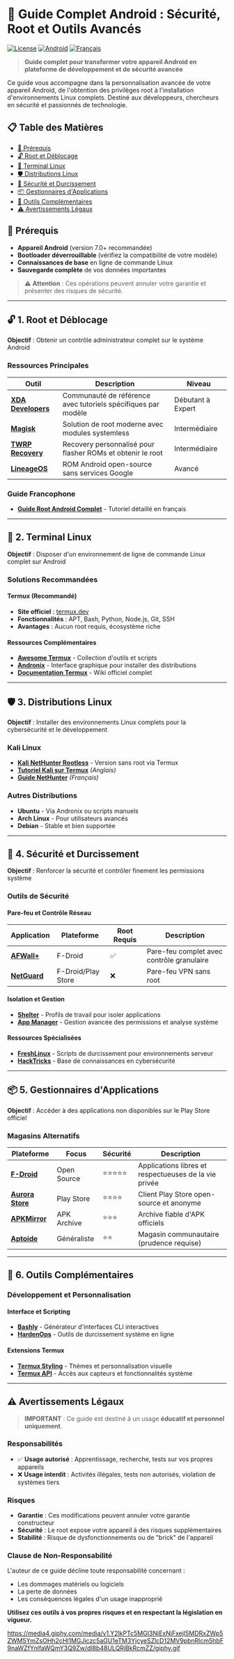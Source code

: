 # 📱 Guide Complet Android : Sécurité, Root et Outils Avancés

[![License](https://img.shields.io/badge/License-MIT-blue.svg)](LICENSE)
[![Android](https://img.shields.io/badge/Platform-Android-green.svg)](https://android.com)
[![Français](https://img.shields.io/badge/Langue-Français-blue.svg)](README.md)

> **Guide complet pour transformer votre appareil Android en plateforme de développement et de sécurité avancée**

Ce guide vous accompagne dans la personnalisation avancée de votre appareil Android, de l'obtention des privilèges root à l'installation d'environnements Linux complets. Destiné aux développeurs, chercheurs en sécurité et passionnés de technologie.

## 📋 Table des Matières

- [🔧 Prérequis](#-prérequis)
- [🔓 Root et Déblocage](#-1-root-et-déblocage)
- [🐧 Terminal Linux](#-2-terminal-linux)
- [🛡️ Distributions Linux](#-3-distributions-linux)
- [🔐 Sécurité et Durcissement](#-4-sécurité-et-durcissement)
- [📦 Gestionnaires d'Applications](#-5-gestionnaires-dapplications)
- [🧰 Outils Complémentaires](#-6-outils-complémentaires)
- [⚠️ Avertissements Légaux](#️-avertissements-légaux)

## 🔧 Prérequis

- **Appareil Android** (version 7.0+ recommandée)
- **Bootloader déverrouillable** (vérifiez la compatibilité de votre modèle)
- **Connaissances de base** en ligne de commande Linux
- **Sauvegarde complète** de vos données importantes

> ⚠️ **Attention** : Ces opérations peuvent annuler votre garantie et présenter des risques de sécurité.

---

## 🔓 1. Root et Déblocage

**Objectif** : Obtenir un contrôle administrateur complet sur le système Android

### Ressources Principales

| Outil | Description | Niveau |
|-------|-------------|---------|
| [**XDA Developers**](https://forum.xda-developers.com/) | Communauté de référence avec tutoriels spécifiques par modèle | Débutant à Expert |
| [**Magisk**](https://github.com/topjohnwu/Magisk) | Solution de root moderne avec modules systemless | Intermédiaire |
| [**TWRP Recovery**](https://twrp.me/) | Recovery personnalisé pour flasher ROMs et obtenir le root | Intermédiaire |
| [**LineageOS**](https://lineageos.org/) | ROM Android open-source sans services Google | Avancé |

### Guide Francophone
- [**Guide Root Android Complet**](https://www.frandroid.com/comment-faire/tutoriaux/121317_rooter-son-telephone-android) - Tutoriel détaillé en français

---

## 🐧 2. Terminal Linux

**Objectif** : Disposer d'un environnement de ligne de commande Linux complet sur Android

### Solutions Recommandées

#### Termux (Recommandé)
- **Site officiel** : [termux.dev](https://termux.dev/en/)
- **Fonctionnalités** : APT, Bash, Python, Node.js, Git, SSH
- **Avantages** : Aucun root requis, écosystème riche

#### Ressources Complémentaires
- [**Awesome Termux**](https://github.com/termux/awesome-termux) - Collection d'outils et scripts
- [**Andronix**](https://andronix.app/) - Interface graphique pour installer des distributions
- [**Documentation Termux**](https://wiki.termux.com/wiki/Main_Page) - Wiki officiel complet

---

## 🛡️ 3. Distributions Linux

**Objectif** : Installer des environnements Linux complets pour la cybersécurité et le développement

### Kali Linux
- [**Kali NetHunter Rootless**](https://www.kali.org/docs/nethunter/nethunter-rootless/) - Version sans root via Termux
- [**Tutoriel Kali sur Termux**](https://www.youtube.com/watch?v=xeGQVQyUIoM) *(Anglais)*
- [**Guide NetHunter**](https://www.youtube.com/watch?v=RaokMbydtKc) *(Français)*

### Autres Distributions
- **Ubuntu** - Via Andronix ou scripts manuels
- **Arch Linux** - Pour utilisateurs avancés
- **Debian** - Stable et bien supportée

---

## 🔐 4. Sécurité et Durcissement

**Objectif** : Renforcer la sécurité et contrôler finement les permissions système

### Outils de Sécurité

#### Pare-feu et Contrôle Réseau
| Application | Plateforme | Root Requis | Description |
|-------------|------------|-------------|-------------|
| [**AFWall+**](https://f-droid.org/packages/dev.ukanth.ufirewall/) | F-Droid | ✅ | Pare-feu complet avec contrôle granulaire |
| [**NetGuard**](https://www.netguard.me/) | F-Droid/Play Store | ❌ | Pare-feu VPN sans root |

#### Isolation et Gestion
- [**Shelter**](https://f-droid.org/packages/net.typeblog.shelter/) - Profils de travail pour isoler applications
- [**App Manager**](https://f-droid.org/en/packages/io.github.muntashirakon.AppManager/) - Gestion avancée des permissions et analyse système

#### Ressources Spécialisées
- [**FreshLinux**](https://github.com/WhiteMuush/FreshLinux) - Scripts de durcissement pour environnements serveur
- [**HackTricks**](https://book.hacktricks.xyz/) - Base de connaissances en cybersécurité

---

## 📦 5. Gestionnaires d'Applications

**Objectif** : Accéder à des applications non disponibles sur le Play Store officiel

### Magasins Alternatifs

| Plateforme | Focus | Sécurité | Description |
|------------|-------|----------|-------------|
| [**F-Droid**](https://f-droid.org/) | Open Source | ⭐⭐⭐⭐⭐ | Applications libres et respectueuses de la vie privée |
| [**Aurora Store**](https://auroraoss.com/) | Play Store | ⭐⭐⭐⭐ | Client Play Store open-source et anonyme |
| [**APKMirror**](https://www.apkmirror.com/) | APK Archive | ⭐⭐⭐ | Archive fiable d'APK officiels |
| [**Aptoide**](https://en.aptoide.com/) | Généraliste | ⭐⭐ | Magasin communautaire (prudence requise) |

---

## 🧰 6. Outils Complémentaires

### Développement et Personnalisation

#### Interface et Scripting
- [**Bashly**](https://bashly.vercel.app/) - Générateur d'interfaces CLI interactives
- [**HardenOps**](https://hardenops.vercel.app/) - Outils de durcissement système en ligne

#### Extensions Termux
- [**Termux Styling**](https://f-droid.org/packages/com.termux.styling/) - Thèmes et personnalisation visuelle
- [**Termux API**](https://f-droid.org/packages/com.termux.api/) - Accès aux capteurs et fonctionnalités système

---

## ⚠️ Avertissements Légaux

> **IMPORTANT** : Ce guide est destiné à un usage **éducatif et personnel uniquement**.

### Responsabilités
- ✅ **Usage autorisé** : Apprentissage, recherche, tests sur vos propres appareils
- ❌ **Usage interdit** : Activités illégales, tests non autorisés, violation de systèmes tiers

### Risques
- **Garantie** : Ces modifications peuvent annuler votre garantie constructeur
- **Sécurité** : Le root expose votre appareil à des risques supplémentaires
- **Stabilité** : Risque de dysfonctionnements ou de "brick" de l'appareil

### Clause de Non-Responsabilité
L'auteur de ce guide décline toute responsabilité concernant :
- Les dommages matériels ou logiciels
- La perte de données
- Les conséquences légales d'un usage inapproprié

**Utilisez ces outils à vos propres risques et en respectant la législation en vigueur.**

https://media4.giphy.com/media/v1.Y2lkPTc5MGI3NjExNjFxejI5MDRxZWp5ZWM5YmZsOHh2cHl1MGJiczc5aGU1eTM3YjcyeSZlcD12MV9pbnRlcm5hbF9naWZfYnlfaWQmY3Q9Zw/dl8b48ULQRjBkRcmZZ/giphy.gif